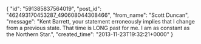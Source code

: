  {
   "id": "591385837564019",
   "post_id": "462493170453287_490608044308466",
   "from_name": "Scott Duncan",
   "message": "Kent Barrett, your statement erroneously implies that I change from a previous state. That time is LONG past for me. I am as constant as the Northern Star.",
   "created_time": "2013-11-23T19:32:21+0000"
 }
